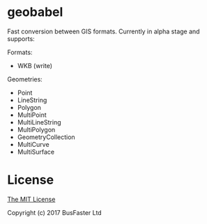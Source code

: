 geobabel
========

Fast conversion between GIS formats. Currently in alpha stage and supports:

Formats:

- WKB (write)

Geometries:

- Point
- LineString
- Polygon
- MultiPoint
- MultiLineString
- MultiPolygon
- GeometryCollection
- MultiCurve
- MultiSurface

License
=======

[The MIT License](https://raw.githubusercontent.com/charto/geobabel/master/LICENSE)

Copyright (c) 2017 BusFaster Ltd

